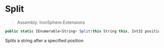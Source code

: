 ﻿

# Split

> Assembly: IronSphere.Extensions

```csharp
public static IEnumerable<String> Split(this String this, Int32 position)
```

Splits a string after a specified position

